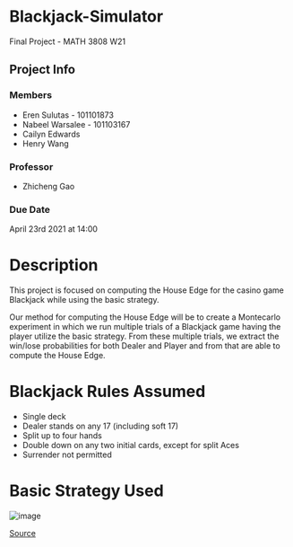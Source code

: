 # Blackjack-Simulator

Final Project - MATH 3808 W21

## Project Info

### Members
- Eren Sulutas - 101101873
- Nabeel Warsalee - 101103167
- Cailyn Edwards
- Henry Wang

### Professor
- Zhicheng Gao

### Due Date
April 23rd 2021 at 14:00

# Description

This project is focused on computing the House Edge for the casino game Blackjack while using the basic strategy.

Our method for computing the House Edge will be to create a Montecarlo experiment in which we run multiple trials of a Blackjack game having the player utilize the basic strategy.
From these multiple trials, we extract the win/lose probabilities for both Dealer and Player and from that are able to compute the House Edge.

# Blackjack Rules Assumed
- Single deck
- Dealer stands on any 17 (including soft 17)
- Split up to four hands
- Double down on any two initial cards, except for split Aces
- Surrender not permitted 

# Basic Strategy Used
![image](https://user-images.githubusercontent.com/28713150/115052421-ee53d600-9eab-11eb-8bb7-58221b2db225.png)

[Source](https://wizardofodds.com/games/blackjack/strategy/1-deck/)
